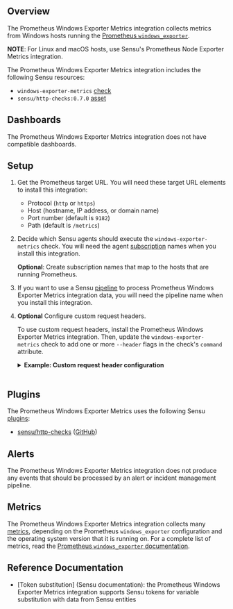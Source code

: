 ## Overview

<!-- Sensu Integration description; supports markdown -->

The Prometheus Windows Exporter Metrics integration collects metrics from Windows hosts running the [Prometheus `windows_exporter`][prom-win-exp].

**NOTE**: For Linux and macOS hosts, use Sensu's Prometheus Node Exporter Metrics integration.

<!-- Provide a high level overview of the integration contents (e.g. checks, filters, mutators, handlers, assets, etc) -->

The Prometheus Windows Exporter Metrics integration includes the following Sensu resources:

* `windows-exporter-metrics` [check]
* `sensu/http-checks:0.7.0` [asset]

## Dashboards

<!-- List of compatible dashboards w/ screenshots (supports png, jpeg, and gif images; relative paths only; e.g. `![](img/dashboard-1.png)` )-->

<!-- This integration is compatible with the [{{dashboard_name}}][{{dashboard_link}}] (included w/ [Sensu Plus][sensu-plus]). -->

<!-- ![](img/dashboard.png) -->

The Prometheus Windows Exporter Metrics integration does not have compatible dashboards.

## Setup

<!-- Sensu Integration setup instructions, including Sensu agent configuration and external component configuration -->
<!-- EXAMPLE: what configuration (if any) is required in a third-party service to enable monitoring? -->

1. Get the Prometheus target URL. You will need these target URL elements to install this integration:

   - Protocol (`http` or `https`)
   - Host (hostname, IP address, or domain name)
   - Port number (default is `9182`)
   - Path (default is `/metrics`)

1. Decide which Sensu agents should execute the `windows-exporter-metrics` check. You will need the agent [subscription] names when you install this integration.

   **Optional**: Create subscription names that map to the hosts that are running Prometheus.

1. If you want to use a Sensu [pipeline] to process Prometheus Windows Exporter Metrics integration data, you will need the pipeline name when you install this integration.

1. **Optional** Configure custom request headers.

   To use custom request headers, install the Prometheus Windows Exporter Metrics integration. Then, update the `windows-exporter-metrics` check to add one or more `--header` flags in the check's `command` attribute.

   <details><summary><strong>Example: Custom request header configuration</strong></summary>

   ```yaml
   spec:
     command: >-
       http-get
       --timeout 10
       --url "http://127.0.0.1:9182"
       --header "Content-Type: text/plain"
       --header "X-Example-Header: helloworld"
   ```

   </details>
   <br>

## Plugins

<!-- Links to any Sensu Integration dependencies (i.e. Sensu Plugins) -->

The Prometheus Windows Exporter Metrics uses the following Sensu [plugins]:

- [sensu/http-checks][http-checks-bonsai] ([GitHub][http-checks-github])

## Alerts

<!-- List of all alerts generated by this integration. -->

The Prometheus Windows Exporter Metrics integration does not produce any events that should be processed by an alert or incident management pipeline.

## Metrics

<!-- List of all metrics or events collected by this integration. -->

The Prometheus Windows Exporter Metrics integration collects many [metrics], depending on the Prometheus `windows_exporter` configuration and the operating system version that it is running on. For a complete list of metrics, read the [Prometheus `windows_exporter` documentation][prom-win-exp].

## Reference Documentation

<!-- Please provide links to any relevant reference documentation to help users learn more and/or troubleshoot this integration; specifically including any third-party software documentation. -->

* [Token substitution] (Sensu documentation): the Prometheus Windows Exporter Metrics integration supports Sensu tokens for variable substitution with data from Sensu entities


<!-- Links -->
[entity]: https://docs.sensu.io/sensu-go/latest/observability-pipeline/observe-entities/entities/
[check]: https://docs.sensu.io/sensu-go/latest/observability-pipeline/observe-schedule/checks/
[asset]: https://docs.sensu.io/sensu-go/latest/plugins/assets/
[subscription]: https://docs.sensu.io/sensu-go/latest/observability-pipeline/observe-schedule/subscriptions/
[subscriptions]: https://docs.sensu.io/sensu-go/latest/observability-pipeline/observe-schedule/subscriptions/
[agents]: https://docs.sensu.io/sensu-go/latest/observability-pipeline/observe-schedule/agent/
[annotation]: https://docs.sensu.io/sensu-go/latest/observability-pipeline/observe-schedule/agent/#general-configuration-flags
[plugins]: https://docs.sensu.io/sensu-go/latest/plugins/
[metrics]: https://docs.sensu.io/sensu-go/latest/observability-pipeline/observe-schedule/metrics/
[handler]: https://docs.sensu.io/sensu-go/latest/observability-pipeline/observe-process/handlers/
[pipeline]: https://docs.sensu.io/sensu-go/latest/observability-pipeline/observe-process/pipelines/
[secret]: https://docs.sensu.io/sensu-go/latest/operations/manage-secrets/secrets/
[secrets]: https://docs.sensu.io/sensu-go/latest/operations/manage-secrets/secrets/
[tokens]: https://docs.sensu.io/sensu-go/latest/observability-pipeline/observe-schedule/tokens/
[sensu-plus]: https://sensu.io/features/analytics
[http-checks-bonsai]: https://bonsai.sensu.io/assets/sensu/http-checks
[http-checks-github]: https://github.com/sensu/http-checks
[prom-win-exp]: https://github.com/prometheus-community/windows_exporter#readme
[prom-node-exp]: https://github.com/prometheus/node_exporter#readme
